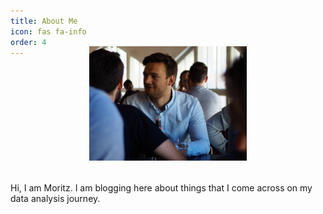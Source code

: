 ```yaml
---
title: About Me
icon: fas fa-info
order: 4
---
```


<figure style="width: 50%;  margin: -2rem auto 2rem;">
  <img src="/resources/images/pic.jpg"/>
</figure>

Hi, I am Moritz. I am blogging here about things that I come across on my data analysis journey.